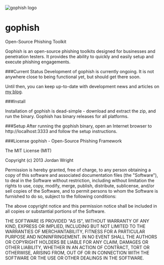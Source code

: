 ![gophish logo](https://raw.github.com/jordan-wright/gophish/master/static/images/logo.png)

gophish
=======

Open-Source Phishing Toolkit

Gophish is an open-source phishing toolkits designed for businesses and penetration testers. It provides the ability to quickly and easily setup and execute phishing engagements.

###Current Status
Development of gophish is currently ongoing. It is not anywhere close to being functional yet, but should get there soon.

Until then, you can keep up-to-date with development news and articles on [my blog](http://jordan-wright.github.io/blog/categories/gophish/).

###Install

Installation of gophish is dead-simple - download and extract the zip, and run the binary. Gophish has binary releases for all platforms.

###Setup
After running the gophish binary, open an Internet browser to http://localhost:3333 and follow the setup instructions.

###License
gophish - Open-Source Phishing Framework

The MIT License (MIT)

Copyright (c) 2013 Jordan Wright

Permission is hereby granted, free of charge, to any person obtaining a copy
of this software and associated documentation files (the "Software"), to deal
in the Software without restriction, including without limitation the rights
to use, copy, modify, merge, publish, distribute, sublicense, and/or sell
copies of the Software, and to permit persons to whom the Software is
furnished to do so, subject to the following conditions:

The above copyright notice and this permission notice shall be included in
all copies or substantial portions of the Software.

THE SOFTWARE IS PROVIDED "AS IS", WITHOUT WARRANTY OF ANY KIND, EXPRESS OR
IMPLIED, INCLUDING BUT NOT LIMITED TO THE WARRANTIES OF MERCHANTABILITY,
FITNESS FOR A PARTICULAR PURPOSE AND NONINFRINGEMENT. IN NO EVENT SHALL THE
AUTHORS OR COPYRIGHT HOLDERS BE LIABLE FOR ANY CLAIM, DAMAGES OR OTHER
LIABILITY, WHETHER IN AN ACTION OF CONTRACT, TORT OR OTHERWISE, ARISING FROM,
OUT OF OR IN CONNECTION WITH THE SOFTWARE OR THE USE OR OTHER DEALINGS IN
THE SOFTWARE.